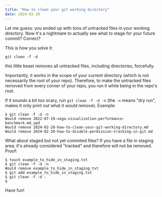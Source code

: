 ```yaml
---
title: "How to clean your git working directory"
date: 2024-02-20
---
```


Let me guess: you ended up with tons of untracked files in your working directory.
Now it's a nightmare to actually see what to stage for your future commit? Correct?

This is how you solve it:

`git clean -f -d`

this little beast removes all untracked files, including directories, forcefully.

Importantly, it works in the scope of your current directory (which is not necessarily the root of your repo). Therefore, to make the untracked files removed from every corner of your repo, you run it while being in the repo's root.

If it sounds a bit too scary, run `git clean -f -d -n` (the `-n` means "dry run", makes it only print out what it _would_ remove). Example:

```shell
$ git clean -f -d -n
Would remove 2022-07-19-vega-visualization-performance-benchmark.md_upd
Would remove 2024-02-20-how-to-clean-your-git-working-directory.md
Would remove 2024-02-20-how-to-disable-permission-tracking-in-git.md
```

What about staged but not yet commited files? If you have a file in staging area, it's already considered "tracked" and therefore will not be removed. Proof:

```
$ touch example_to_hide_in_staging.txt
$ git clean -f -d -n
Would remove example_to_hide_in_staging.txt
$ git add example_to_hide_in_staging.txt
$ git clean -f -d -
$
```

Have fun!


